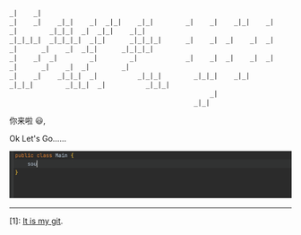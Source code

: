 
```text
_|    _|                                                                                                    
_|    _|    _|_|    _|  _|_|    _|_|        _|    _|    _|_|    _|    _|        _|_|_|  _|  _|_|    _|_|    
_|_|_|_|  _|_|_|_|  _|_|      _|_|_|_|      _|    _|  _|    _|  _|    _|      _|    _|  _|_|      _|_|_|_|  
_|    _|  _|        _|        _|            _|    _|  _|    _|  _|    _|      _|    _|  _|        _|        
_|    _|    _|_|_|  _|          _|_|_|        _|_|_|    _|_|      _|_|_|        _|_|_|  _|          _|_|_|  
                                                  _|                                                        
                                              _|_|                                                          

```

你来啦 😃,

Ok Let's Go……


![hello_world.gif](assets%2Fimg%2Fhello_world.gif)


---

[1]: [It is my git](https://github.com/deipss).
